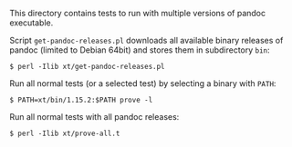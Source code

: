 This directory contains tests to run with multiple versions of pandoc
executable. 

Script `get-pandoc-releases.pl` downloads all available binary releases of
pandoc (limited to Debian 64bit) and stores them in subdirectory `bin`:

    $ perl -Ilib xt/get-pandoc-releases.pl

Run all normal tests (or a selected test) by selecting a binary with `PATH`:

    $ PATH=xt/bin/1.15.2:$PATH prove -l

Run all normal tests with all pandoc releases:

    $ perl -Ilib xt/prove-all.t

